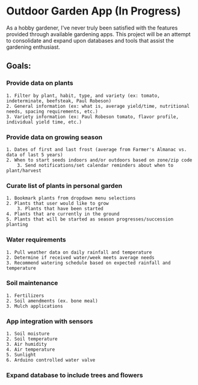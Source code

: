 # Outdoor Garden App (In Progress)

As a hobby gardener, I've never truly been satisfied with the features provided through available gardening apps. This project will be an attempt to consolidate and expand upon databases and tools that assist the gardening enthusiast.  

## Goals:
### Provide data on plants
	1. Filter by plant, habit, type, and variety (ex: tomato, indeterminate, beefsteak, Paul Robeson)
	2. General information (ex: what is, average yield/time, nutritional needs, spacing requirements, etc.)
	3. Variety information (ex: Paul Robeson tomato, flavor profile, individual yield time, etc.)
### Provide data on growing season
	1. Dates of first and last frost (average from Farmer's Almanac vs. data of last 5 years)
	2. When to start seeds indoors and/or outdoors based on zone/zip code
        3. Send notifications/set calendar reminders about when to plant/harvest
### Curate list of plants in personal garden
	1. Bookmark plants from dropdown menu selections
	2. Plants that user would like to grow
        3. Plants that have been started
	4. Plants that are currently in the ground
	5. Plants that will be started as season progresses/succession planting
### Water requirements
	1. Pull weather data on daily rainfall and temperature
	2. Determine if received water/week meets average needs
	3. Recommend watering schedule based on expected rainfall and temperature
### Soil maintenance
	1. Fertilizers
	2. Soil amendments (ex. bone meal)
	3. Mulch applications
### App integration with sensors
	1. Soil moisture
	2. Soil temperature
	3. Air humidity
	4. Air temperature
	5. Sunlight
	6. Arduino controlled water valve
### Expand database to include trees and flowers
